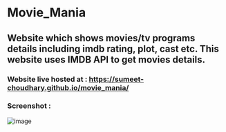 # Movie_Mania
Website which shows movies/tv programs details including imdb rating, plot, cast etc. This website uses IMDB API to get movies details.
---
### Website live hosted at : https://sumeet-choudhary.github.io/movie_mania/

### Screenshot : 
![image](https://user-images.githubusercontent.com/69748152/214294180-0ddc209b-0d2b-4b00-9b22-bb181d6a75f1.png)

